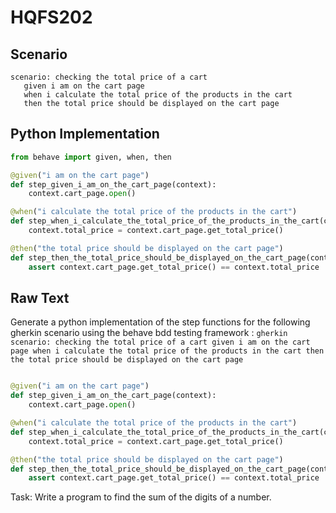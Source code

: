 # HQFS202
## Scenario
```gherkin
scenario: checking the total price of a cart 
   given i am on the cart page 
   when i calculate the total price of the products in the cart 
   then the total price should be displayed on the cart page
```


## Python Implementation
```python
from behave import given, when, then

@given("i am on the cart page")
def step_given_i_am_on_the_cart_page(context):
    context.cart_page.open()

@when("i calculate the total price of the products in the cart")
def step_when_i_calculate_the_total_price_of_the_products_in_the_cart(context):
    context.total_price = context.cart_page.get_total_price()

@then("the total price should be displayed on the cart page")
def step_then_the_total_price_should_be_displayed_on_the_cart_page(context):
    assert context.cart_page.get_total_price() == context.total_price
```


## Raw Text
Generate a python implementation of the step functions for the following gherkin scenario using the behave bdd testing framework : ```gherkin scenario: checking the total price of a cart given i am on the cart page when i calculate the total price of the products in the cart then the total price should be displayed on the cart page ```



```python from behave import given, when, then

@given("i am on the cart page")
def step_given_i_am_on_the_cart_page(context):
    context.cart_page.open()

@when("i calculate the total price of the products in the cart")
def step_when_i_calculate_the_total_price_of_the_products_in_the_cart(context):
    context.total_price = context.cart_page.get_total_price()

@then("the total price should be displayed on the cart page")
def step_then_the_total_price_should_be_displayed_on_the_cart_page(context):
    assert context.cart_page.get_total_price() == context.total_price
```

Task: Write a program to find the sum of the digits of a number.
